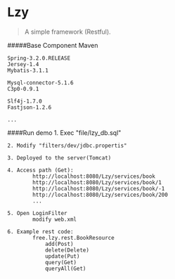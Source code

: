 

# Lzy
> A simple framework (Restful).


#####Base Component
	Maven

	Spring-3.2.0.RELEASE
	Jersey-1.4
	Mybatis-3.1.1
	
	Mysql-connector-5.1.6
	C3p0-0.9.1
	
	Slf4j-1.7.0
	Fastjson-1.2.6
	
	...


####Run demo
	1. Exec "file/lzy_db.sql"
	
	2. Modify "filters/dev/jdbc.propertis"	
	
	3. Deployed to the server(Tomcat)
	
	4. Access path (Get):
			http://localhost:8080/Lzy/services/book
			http://localhost:8080/Lzy/services/book/1
			http://localhost:8080/Lzy/services/book/-1
			http://localhost:8080/Lzy/services/book/200
			...
			
	5. Open LoginFilter
			modify web.xml 
			
	6. Example rest code:
			free.lzy.rest.BookResource
				add(Post)
				delete(Delete)
				update(Put)
				query(Get)
				queryAll(Get)

